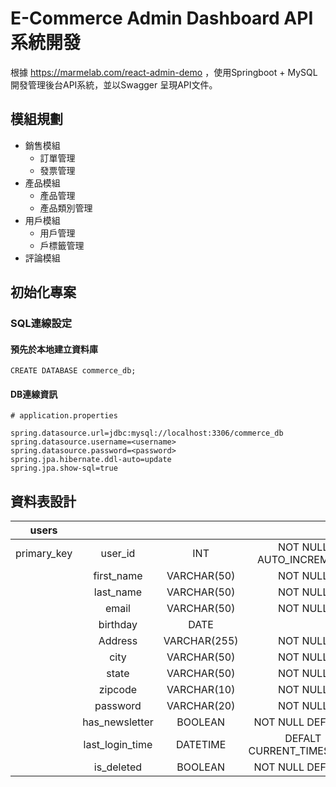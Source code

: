 # E-Commerce Admin Dashboard API系統開發
根據 https://marmelab.com/react-admin-demo ，使用Springboot + MySQL 開發管理後台API系統，並以Swagger 呈現API文件。
## 模組規劃
- 銷售模組
  - 訂單管理
  - 發票管理
- 產品模組
  - 產品管理
  - 產品類別管理
- 用戶模組
  - 用戶管理
  - 戶標籤管理
- 評論模組

## 初始化專案
### SQL連線設定

#### 預先於本地建立資料庫
```
CREATE DATABASE commerce_db;
```
#### DB連線資訊
```
# application.properties

spring.datasource.url=jdbc:mysql://localhost:3306/commerce_db
spring.datasource.username=<username>
spring.datasource.password=<password>
spring.jpa.hibernate.ddl-auto=update
spring.jpa.show-sql=true
```


## 資料表設計
|    users    |                 |              |                          |
|:-----------:|:---------------:|:------------:|:------------------------:|
| primary_key | user_id         | INT          | NOT NULL AUTO_INCREMENT  |
|             | first_name      | VARCHAR(50)  | NOT NULL                 |
|             | last_name       | VARCHAR(50)  | NOT NULL                 |
|             | email           | VARCHAR(50)  | NOT NULL                 |
|             | birthday        | DATE         |                          |
|             | Address         | VARCHAR(255) | NOT NULL                 |
|             | city            | VARCHAR(50)  | NOT NULL                 |
|             | state           | VARCHAR(50)  | NOT NULL                 |
|             | zipcode         | VARCHAR(10)  | NOT NULL                 |
|             | password        | VARCHAR(20)  | NOT NULL                 |
|             | has_newsletter  | BOOLEAN      | NOT NULL DEFALT 1        |
|             | last_login_time | DATETIME     | DEFALT CURRENT_TIMESTAMP |
|             | is_deleted      | BOOLEAN      | NOT NULL DEFALT 0        |